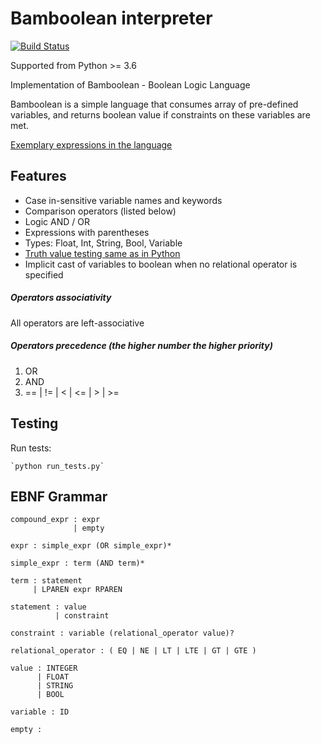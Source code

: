 # Bamboolean interpreter

[![Build Status](https://travis-ci.org/qedsoftware/bamboolean.svg?branch=master)](https://travis-ci.org/qedsoftware/bamboolean)

Supported from Python >= 3.6

Implementation of Bamboolean - Boolean Logic Language

Bamboolean is a simple language that consumes array of pre-defined variables, and
returns boolean value if constraints on these variables are met.

[Exemplary expressions in the language](./bamboolean/tests/fixtures.py)

## Features

- Case in-sensitive variable names and keywords
- Comparison operators (listed below)
- Logic AND / OR
- Expressions with parentheses
- Types: Float, Int, String, Bool, Variable
- [Truth value testing same as in Python](https://docs.python.org/3/library/stdtypes.html#truth-value-testing)
- Implicit cast of variables to boolean when no relational operator is specified

##### Operators associativity

All operators are left-associative

##### Operators precedence (the higher number the higher priority)

1. OR
2. AND
3. == | != | < | <= | > | >=

## Testing

Run tests:

    `python run_tests.py`

## EBNF Grammar

```
compound_expr : expr
              | empty

expr : simple_expr (OR simple_expr)*

simple_expr : term (AND term)*

term : statement
     | LPAREN expr RPAREN

statement : value
          | constraint

constraint : variable (relational_operator value)?

relational_operator : ( EQ | NE | LT | LTE | GT | GTE )

value : INTEGER
      | FLOAT
      | STRING
      | BOOL

variable : ID

empty :

```
